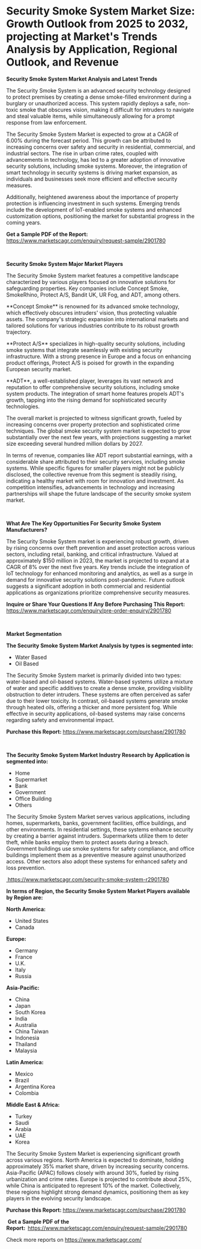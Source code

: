 <p><h1>Security Smoke System Market Size: Growth Outlook from 2025 to 2032, projecting at Market's Trends Analysis by Application, Regional Outlook, and Revenue</h1></p><p><strong>Security Smoke System Market Analysis and Latest Trends</strong></p>
<p><p>The Security Smoke System is an advanced security technology designed to protect premises by creating a dense smoke-filled environment during a burglary or unauthorized access. This system rapidly deploys a safe, non-toxic smoke that obscures vision, making it difficult for intruders to navigate and steal valuable items, while simultaneously allowing for a prompt response from law enforcement.</p><p>The Security Smoke System Market is expected to grow at a CAGR of 6.00% during the forecast period. This growth can be attributed to increasing concerns over safety and security in residential, commercial, and industrial sectors. The rise in urban crime rates, coupled with advancements in technology, has led to a greater adoption of innovative security solutions, including smoke systems. Moreover, the integration of smart technology in security systems is driving market expansion, as individuals and businesses seek more efficient and effective security measures.</p><p>Additionally, heightened awareness about the importance of property protection is influencing investment in such systems. Emerging trends include the development of IoT-enabled smoke systems and enhanced customization options, positioning the market for substantial progress in the coming years.</p></p>
<p><strong>Get a Sample PDF of the Report:&nbsp;</strong> <a href="https://www.marketscagr.com/enquiry/request-sample/2901780?utm_campaign=1868&utm_medium=2&utm_source=Github&utm_content=ia&utm_term=16032025&utm_id=security-smoke-system">https://www.marketscagr.com/enquiry/request-sample/2901780</a></p>
<p>&nbsp;</p>
<p><strong>Security Smoke System Major Market Players</strong></p>
<p><p>The Security Smoke System market features a competitive landscape characterized by various players focused on innovative solutions for safeguarding properties. Key companies include Concept Smoke, SmokeRhino, Protect A/S, Bandit UK, UR Fog, and ADT, among others. </p><p>**Concept Smoke** is renowned for its advanced smoke technology, which effectively obscures intruders' vision, thus protecting valuable assets. The company's strategic expansion into international markets and tailored solutions for various industries contribute to its robust growth trajectory.</p><p>**Protect A/S** specializes in high-quality security solutions, including smoke systems that integrate seamlessly with existing security infrastructure. With a strong presence in Europe and a focus on enhancing product offerings, Protect A/S is poised for growth in the expanding European security market.</p><p>**ADT**, a well-established player, leverages its vast network and reputation to offer comprehensive security solutions, including smoke system products. The integration of smart home features propels ADT's growth, tapping into the rising demand for sophisticated security technologies.</p><p>The overall market is projected to witness significant growth, fueled by increasing concerns over property protection and sophisticated crime techniques. The global smoke security system market is expected to grow substantially over the next few years, with projections suggesting a market size exceeding several hundred million dollars by 2027.</p><p>In terms of revenue, companies like ADT report substantial earnings, with a considerable share attributed to their security services, including smoke systems. While specific figures for smaller players might not be publicly disclosed, the collective revenue from this segment is steadily rising, indicating a healthy market with room for innovation and investment. As competition intensifies, advancements in technology and increasing partnerships will shape the future landscape of the security smoke system market.</p></p>
<p>&nbsp;</p>
<p><strong>What Are The Key Opportunities For Security Smoke System Manufacturers?</strong></p>
<p><p>The Security Smoke System market is experiencing robust growth, driven by rising concerns over theft prevention and asset protection across various sectors, including retail, banking, and critical infrastructure. Valued at approximately $150 million in 2023, the market is projected to expand at a CAGR of 8% over the next five years. Key trends include the integration of IoT technology for enhanced monitoring and analytics, as well as a surge in demand for innovative security solutions post-pandemic. Future outlook suggests a significant adoption in both commercial and residential applications as organizations prioritize comprehensive security measures.</p></p>
<p><strong>Inquire or Share Your Questions If Any Before Purchasing This Report:</strong> <a href="https://www.marketscagr.com/enquiry/pre-order-enquiry/2901780?utm_campaign=1868&utm_medium=2&utm_source=Github&utm_content=ia&utm_term=16032025&utm_id=security-smoke-system">https://www.marketscagr.com/enquiry/pre-order-enquiry/2901780</a></p>
<p>&nbsp;</p>
<p><strong>Market Segmentation</strong></p>
<p><strong>The Security Smoke System Market Analysis by types is segmented into:</strong></p>
<p><ul><li>Water Based</li><li>Oil Based</li></ul></p>
<p><p>The Security Smoke System market is primarily divided into two types: water-based and oil-based systems. Water-based systems utilize a mixture of water and specific additives to create a dense smoke, providing visibility obstruction to deter intruders. These systems are often perceived as safer due to their lower toxicity. In contrast, oil-based systems generate smoke through heated oils, offering a thicker and more persistent fog. While effective in security applications, oil-based systems may raise concerns regarding safety and environmental impact.</p></p>
<p><strong>Purchase this Report:&nbsp;</strong><a href="https://www.marketscagr.com/purchase/2901780?utm_campaign=1868&utm_medium=2&utm_source=Github&utm_content=ia&utm_term=16032025&utm_id=security-smoke-system">https://www.marketscagr.com/purchase/2901780</a></p>
<p>&nbsp;</p>
<p><strong>The Security Smoke System Market Industry Research by Application is segmented into:</strong></p>
<p><ul><li>Home</li><li>Supermarket</li><li>Bank</li><li>Government</li><li>Office Building</li><li>Others</li></ul></p>
<p><p>The Security Smoke System Market serves various applications, including homes, supermarkets, banks, government facilities, office buildings, and other environments. In residential settings, these systems enhance security by creating a barrier against intruders. Supermarkets utilize them to deter theft, while banks employ them to protect assets during a breach. Government buildings use smoke systems for safety compliance, and office buildings implement them as a preventive measure against unauthorized access. Other sectors also adopt these systems for enhanced safety and loss prevention.</p></p>
<p><a href="https://www.marketscagr.com/security-smoke-system-r2901780?utm_campaign=1868&utm_medium=2&utm_source=Github&utm_content=ia&utm_term=16032025&utm_id=security-smoke-system">&nbsp;https://www.marketscagr.com/security-smoke-system-r2901780</a></p>
<p><strong>In terms of Region, the Security Smoke System Market Players available by Region are:</strong></p>
<p>
    <p> <strong> North America: </strong>
        <ul>
            <li>United States</li>
            <li>Canada</li>
        </ul>
        </p> 
    <p> <strong> Europe: </strong>
        <ul>
            <li>Germany</li>
            <li>France</li>
            <li>U.K.</li>
            <li>Italy</li>
            <li>Russia</li>
        </ul>
        </p> 
    <p> <strong> Asia-Pacific: </strong>
        <ul>
            <li>China</li>
            <li>Japan</li>
            <li>South Korea</li>
            <li>India</li>
            <li>Australia</li>
            <li>China Taiwan</li>
            <li>Indonesia</li>
            <li>Thailand</li>
            <li>Malaysia</li>
        </ul>
        </p> 
    <p> <strong> Latin America: </strong>
        <ul>
            <li>Mexico</li>
            <li>Brazil</li>
            <li>Argentina Korea</li>
            <li>Colombia</li>
        </ul>
        </p> 
    <p> <strong> Middle East & Africa: </strong>
        <ul>
            <li>Turkey</li>
            <li>Saudi</li>
            <li>Arabia</li>
            <li>UAE</li>
            <li>Korea</li>
        </ul>
    </p>
    </p>
<p><p>The Security Smoke System Market is experiencing significant growth across various regions. North America is expected to dominate, holding approximately 35% market share, driven by increasing security concerns. Asia-Pacific (APAC) follows closely with around 30%, fueled by rising urbanization and crime rates. Europe is projected to contribute about 25%, while China is anticipated to represent 10% of the market. Collectively, these regions highlight strong demand dynamics, positioning them as key players in the evolving security landscape.</p></p>
<p><strong>Purchase this Report: </strong><a href="https://www.marketscagr.com/purchase/2901780?utm_campaign=1868&utm_medium=2&utm_source=Github&utm_content=ia&utm_term=16032025&utm_id=security-smoke-system">https://www.marketscagr.com/purchase/2901780</a></p>
<p>&nbsp;<strong>Get a Sample PDF of the Report:&nbsp;&nbsp;</strong><a href="https://www.marketscagr.com/enquiry/request-sample/2901780?utm_campaign=1868&utm_medium=2&utm_source=Github&utm_content=ia&utm_term=16032025&utm_id=security-smoke-system">https://www.marketscagr.com/enquiry/request-sample/2901780</a></p>
<p><strong></strong></p>
<p>Check more reports on <a href="https://www.marketscagr.com/?utm_campaign=1868&utm_medium=2&utm_source=Github&utm_content=ia&utm_term=16032025&utm_id=security-smoke-system">https://www.marketscagr.com/</a></p>